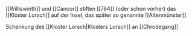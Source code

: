 [[Williswinth]] und [[Cancor]] stiften [[764]] (oder schon vorher) das [[Kloster Lorsch]] auf der Insel, das später so genannte  [[Altenmünster]]

Schenkung des [[Kloster Lorsch|Klosters Lorsch]] an [[Chrodegang]]
